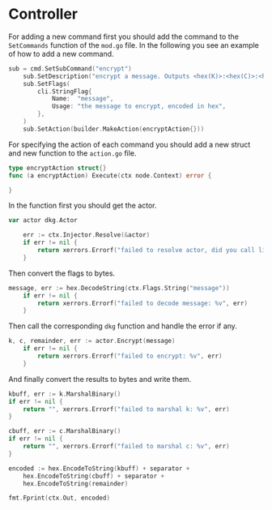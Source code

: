 # Controller

For adding a new command first you should add the command to the `SetCommands` function of the `mod.go` file.
In the following you see an example of how to add a new command.
```go
sub = cmd.SetSubCommand("encrypt")
	sub.SetDescription("encrypt a message. Outputs <hex(K)>:<hex(C)>:<hex(remainder)>")
	sub.SetFlags(
		cli.StringFlag{
			Name:  "message",
			Usage: "the message to encrypt, encoded in hex",
		},
	)
	sub.SetAction(builder.MakeAction(encryptAction{}))
```

For specifying the action of each command you should add a new struct and new function to the `action.go` file.
```go
type encryptAction struct{}
func (a encryptAction) Execute(ctx node.Context) error {

}
```

In the function first you should get the actor.
```go
var actor dkg.Actor

	err := ctx.Injector.Resolve(&actor)
	if err != nil {
		return xerrors.Errorf("failed to resolve actor, did you call listen?: %v", err)
	}
```

Then convert the flags to bytes.
```go
message, err := hex.DecodeString(ctx.Flags.String("message"))
	if err != nil {
		return xerrors.Errorf("failed to decode message: %v", err)
	}
```

Then call the corresponding `dkg` function and handle the error if any.
```go
k, c, remainder, err := actor.Encrypt(message)
	if err != nil {
		return xerrors.Errorf("failed to encrypt: %v", err)
	}
```

And finally convert the results to bytes and write them.
```go
kbuff, err := k.MarshalBinary()
if err != nil {
	return "", xerrors.Errorf("failed to marshal k: %v", err)
}

cbuff, err := c.MarshalBinary()
if err != nil {
	return "", xerrors.Errorf("failed to marshal c: %v", err)
}

encoded := hex.EncodeToString(kbuff) + separator +
	hex.EncodeToString(cbuff) + separator +
	hex.EncodeToString(remainder)

fmt.Fprint(ctx.Out, encoded)
```




